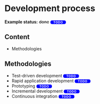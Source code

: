 # Development process

**Example status:** ~~done~~ _todo_

## Content
- Methodologies



## Methodologies
 
- Test-driven development _todo_
- Rapid application development _todo_
- Prototyping _todo_
- Incremental development _todo_
- Continuous integration _todo_



<style>

  s { 
    background-color: green;
    font-size:10px !important;
    text-transform: uppercase;
    letter-spacing: 0.07em;
    text-decoration:none;
    color:white;
    padding: 0 10px;
    border-radius: 5px;
  }
  
  em {
    background-color: blue;
    font-style: normal;
    font-weight: bold;
    font-size:10px !important;
    text-transform: uppercase;
    letter-spacing: 0.07em;
    color:white;
    padding: 0 10px;
    border-radius: 5px;
  }

  /*
  Usage in markdown:
  em: _this is blue_
  s: ~~This is green~~
  */
</style>